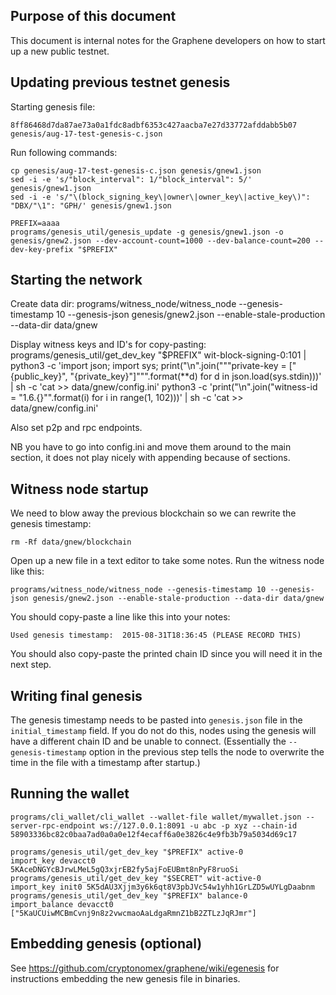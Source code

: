 
Purpose of this document
------------------------

This document is internal notes for the Graphene developers on how to
start up a new public testnet.

Updating previous testnet genesis
---------------------------------

Starting genesis file:

    8ff86468d7da87ae73a0a1fdc8adbf6353c427aacba7e27d33772afddabb5b07  genesis/aug-17-test-genesis-c.json

Run following commands:

    cp genesis/aug-17-test-genesis-c.json genesis/gnew1.json
    sed -i -e 's/"block_interval": 1/"block_interval": 5/' genesis/gnew1.json
    sed -i -e 's/"\(block_signing_key\|owner\|owner_key\|active_key\)": "DBX/"\1": "GPH/' genesis/gnew1.json

    PREFIX=aaaa
    programs/genesis_util/genesis_update -g genesis/gnew1.json -o genesis/gnew2.json --dev-account-count=1000 --dev-balance-count=200 --dev-key-prefix "$PREFIX"

Starting the network
--------------------

Create data dir:
    programs/witness_node/witness_node --genesis-timestamp 10 --genesis-json genesis/gnew2.json --enable-stale-production --data-dir data/gnew

Display witness keys and ID's for copy-pasting:
    programs/genesis_util/get_dev_key "$PREFIX" wit-block-signing-0:101 | python3 -c 'import json; import sys; print("\n".join("""private-key = ["{public_key}", "{private_key}"]""".format(**d) for d in json.load(sys.stdin)))' | sh -c 'cat >> data/gnew/config.ini'
    python3 -c 'print("\n".join("witness-id = \"1.6.{}\"".format(i) for i in range(1, 102)))' | sh -c 'cat >> data/gnew/config.ini'

Also set p2p and rpc endpoints.

NB you have to go into config.ini and move them around to the main section, it does not play nicely with appending because of sections.

Witness node startup
--------------------

We need to blow away the previous blockchain so we can rewrite the genesis timestamp:

    rm -Rf data/gnew/blockchain

Open up a new file in a text editor to take some notes.
Run the witness node like this:

    programs/witness_node/witness_node --genesis-timestamp 10 --genesis-json genesis/gnew2.json --enable-stale-production --data-dir data/gnew

You should copy-paste a line like this into your notes:

    Used genesis timestamp:  2015-08-31T18:36:45 (PLEASE RECORD THIS)

You should also copy-paste the printed chain ID since you will
need it in the next step.

Writing final genesis
---------------------

The genesis timestamp needs to be pasted into `genesis.json` file in the
`initial_timestamp` field.  If you do not do this, nodes using the
genesis will have a different chain ID and be unable to connect.
(Essentially the `--genesis-timestamp` option in the previous step tells the node
to overwrite the time in the file with a timestamp after startup.)

Running the wallet
------------------

    programs/cli_wallet/cli_wallet --wallet-file wallet/mywallet.json --server-rpc-endpoint ws://127.0.0.1:8091 -u abc -p xyz --chain-id 58903336bc82c0baa7ad0a0a0e12f4ecaff6a0e3826c4e9fb3b79a5034d69c17

    programs/genesis_util/get_dev_key "$PREFIX" active-0
    import_key devacct0 5KAceDNGYcBJrwLMeL5gQ3xjrEB2fy5ajFoEUBmt8nPyF8ruoSi
    programs/genesis_util/get_dev_key "$SECRET" wit-active-0
    import_key init0 5K5dAU3Xjjm3y6k6qt8V3pbJVc54w1yhh1GrLZD5wUYLgDaabnm
    programs/genesis_util/get_dev_key "$PREFIX" balance-0
    import_balance devacct0 ["5KaUCUiwMCBmCvnj9n8z2vwcmaoAaLdgaRmnZ1bB2ZTLzJqRJmr"]

Embedding genesis (optional)
----------------------------

See https://github.com/cryptonomex/graphene/wiki/egenesis for instructions
embedding the new genesis file in binaries.
